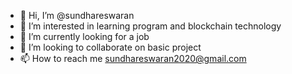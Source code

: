 - 👋 Hi, I’m @sundhareswaran
- 👀 I’m interested in learning program and blockchain technology
- 🌱 I’m currently looking for a job
- 💞️ I’m looking to collaborate on basic project
- 📫 How to reach me sundhareswaran2020@gmail.com

<!---
sundhareswaran/sundhareswaran is a ✨ special ✨ repository because its `README.md` (this file) appears on your GitHub profile.
You can click the Preview link to take a look at your changes.
--->
